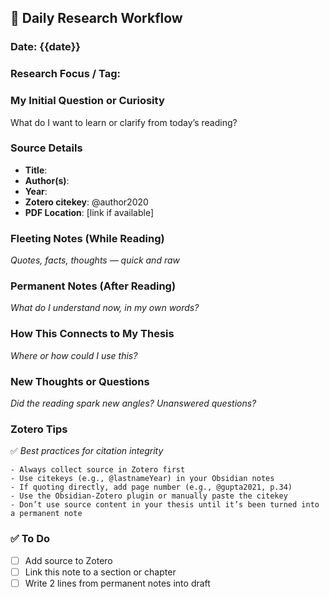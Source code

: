 ## 📘 Daily Research Workflow  

###  Date: {{date}}  
###  Research Focus / Tag:  

### My Initial Question or Curiosity  
What do I want to learn or clarify from today’s reading? 
### Source Details  
- **Title**:  
- **Author(s)**:  
- **Year**:  
- **Zotero citekey**: @author2020
- **PDF Location**: [link if available]
### Fleeting Notes (While Reading)  
*Quotes, facts, thoughts — quick and raw*  

### Permanent Notes (After Reading)  
*What do I understand now, in my own words?*  

### How This Connects to My Thesis  
*Where or how could I use this?*  

### New Thoughts or Questions  
*Did the reading spark new angles? Unanswered questions?* 

### Zotero Tips  
✅ *Best practices for citation integrity*  
```
- Always collect source in Zotero first  
- Use citekeys (e.g., @lastnameYear) in your Obsidian notes  
- If quoting directly, add page number (e.g., @gupta2021, p.34)  
- Use the Obsidian-Zotero plugin or manually paste the citekey  
- Don’t use source content in your thesis until it’s been turned into a permanent note
```

### ✅ To Do  
- [ ] Add source to Zotero  
- [ ] Link this note to a section or chapter  
- [ ] Write 2 lines from permanent notes into draft
